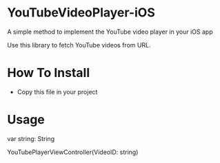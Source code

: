 # YouTubeVideoPlayer-iOS
A simple method to implement the YouTube video player in your iOS app

Use this library to fetch YouTube videos from URL.

# How To Install
- Copy this file in your project


# Usage


var string: String

YouTubePlayerViewController(VideoID: string)




